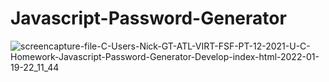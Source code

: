 # Javascript-Password-Generator

![screencapture-file-C-Users-Nick-GT-ATL-VIRT-FSF-PT-12-2021-U-C-Homework-Javascript-Password-Generator-Develop-index-html-2022-01-19-22_11_44](https://user-images.githubusercontent.com/94868925/150265686-f52de927-79c6-4a0c-b815-a35e4e0c6844.png)
